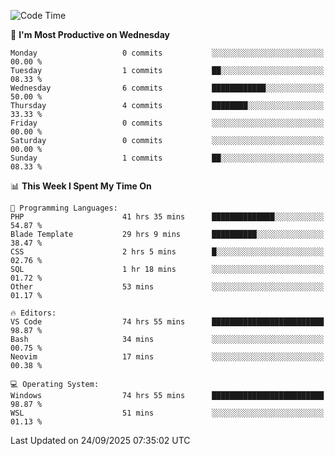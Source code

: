 <!--START_SECTION:waka-->
![Code Time](http://img.shields.io/badge/Code%20Time-5%2C953%20hrs%2046%20mins-blue)

📅 **I'm Most Productive on Wednesday** 

```text
Monday                   0 commits           ░░░░░░░░░░░░░░░░░░░░░░░░░   00.00 % 
Tuesday                  1 commits           ██░░░░░░░░░░░░░░░░░░░░░░░   08.33 % 
Wednesday                6 commits           ████████████░░░░░░░░░░░░░   50.00 % 
Thursday                 4 commits           ████████░░░░░░░░░░░░░░░░░   33.33 % 
Friday                   0 commits           ░░░░░░░░░░░░░░░░░░░░░░░░░   00.00 % 
Saturday                 0 commits           ░░░░░░░░░░░░░░░░░░░░░░░░░   00.00 % 
Sunday                   1 commits           ██░░░░░░░░░░░░░░░░░░░░░░░   08.33 % 
```


📊 **This Week I Spent My Time On** 

```text
💬 Programming Languages: 
PHP                      41 hrs 35 mins      ██████████████░░░░░░░░░░░   54.87 % 
Blade Template           29 hrs 9 mins       ██████████░░░░░░░░░░░░░░░   38.47 % 
CSS                      2 hrs 5 mins        █░░░░░░░░░░░░░░░░░░░░░░░░   02.76 % 
SQL                      1 hr 18 mins        ░░░░░░░░░░░░░░░░░░░░░░░░░   01.72 % 
Other                    53 mins             ░░░░░░░░░░░░░░░░░░░░░░░░░   01.17 % 

🔥 Editors: 
VS Code                  74 hrs 55 mins      █████████████████████████   98.87 % 
Bash                     34 mins             ░░░░░░░░░░░░░░░░░░░░░░░░░   00.75 % 
Neovim                   17 mins             ░░░░░░░░░░░░░░░░░░░░░░░░░   00.38 % 

💻 Operating System: 
Windows                  74 hrs 55 mins      █████████████████████████   98.87 % 
WSL                      51 mins             ░░░░░░░░░░░░░░░░░░░░░░░░░   01.13 % 
```


 Last Updated on 24/09/2025 07:35:02 UTC
<!--END_SECTION:waka-->
